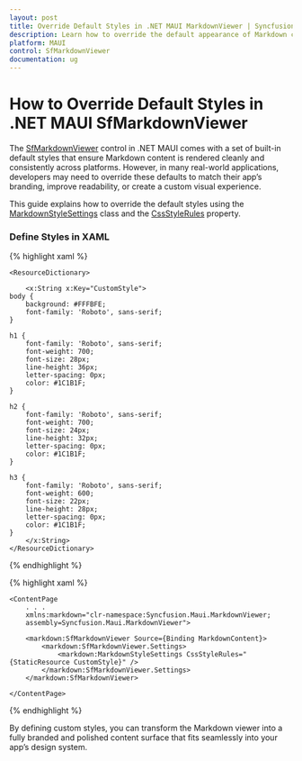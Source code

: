 ```yaml
---
layout: post
title: Override Default Styles in .NET MAUI MarkdownViewer | Syncfusion
description: Learn how to override the default appearance of Markdown content using custom CSS in the Syncfusion .NET MAUI MarkdownViewer control.
platform: MAUI
control: SfMarkdownViewer
documentation: ug
---
```


# How to Override Default Styles in .NET MAUI SfMarkdownViewer

The [SfMarkdownViewer]() control in .NET MAUI comes with a set of built-in default styles that ensure Markdown content is rendered cleanly and consistently across platforms. However, in many real-world applications, developers may need to override these defaults to match their app’s branding, improve readability, or create a custom visual experience.

This guide explains how to override the default styles using the [MarkdownStyleSettings]() class and the [CssStyleRules]() property.

### Define Styles in XAML

{% highlight xaml %}

    <ResourceDictionary>

        <x:String x:Key="CustomStyle">
    body {
        background: #FFFBFE;
        font-family: 'Roboto', sans-serif;
    }
            
    h1 {
        font-family: 'Roboto', sans-serif;
        font-weight: 700;
        font-size: 28px;
        line-height: 36px;
        letter-spacing: 0px;
        color: #1C1B1F;
    }

    h2 {
        font-family: 'Roboto', sans-serif;
        font-weight: 700;
        font-size: 24px;
        line-height: 32px;
        letter-spacing: 0px;
        color: #1C1B1F;
    }

    h3 {
        font-family: 'Roboto', sans-serif;
        font-weight: 600;
        font-size: 22px;
        line-height: 28px;
        letter-spacing: 0px;
        color: #1C1B1F;
    }
        </x:String>
    </ResourceDictionary>

{% endhighlight %}

{% highlight xaml %}

    <ContentPage
        . . .    
        xmlns:markdown="clr-namespace:Syncfusion.Maui.MarkdownViewer;
        assembly=Syncfusion.Maui.MarkdownViewer">
    
        <markdown:SfMarkdownViewer Source={Binding MarkdownContent}>
            <markdown:SfMarkdownViewer.Settings>
                <markdown:MarkdownStyleSettings CssStyleRules="{StaticResource CustomStyle}" />
            </markdown:SfMarkdownViewer.Settings>
        </markdown:SfMarkdownViewer>

    </ContentPage>

{% endhighlight %}

By defining custom styles, you can transform the Markdown viewer into a fully branded and polished content surface that fits seamlessly into your app’s design system.
